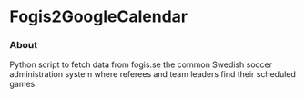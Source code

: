 # Fogis2GoogleCalendar

### About
Python script to fetch data from fogis.se the common Swedish soccer administration system where referees and team leaders find their scheduled games. 
